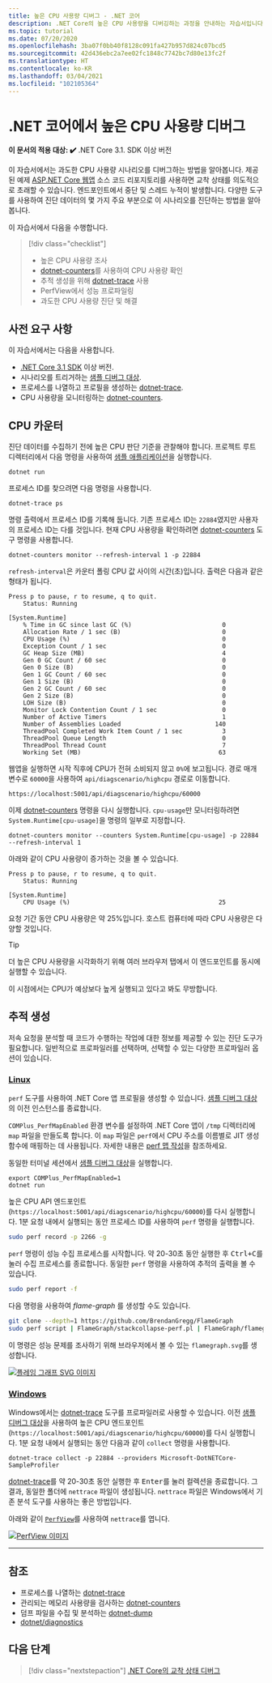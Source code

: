 ```yaml
---
title: 높은 CPU 사용량 디버그 - .NET 코어
description: .NET Core의 높은 CPU 사용량을 디버깅하는 과정을 안내하는 자습서입니다.
ms.topic: tutorial
ms.date: 07/20/2020
ms.openlocfilehash: 3ba07f0bb40f8128c091fa427b957d824c07bcd5
ms.sourcegitcommit: 42d436ebc2a7ee02fc1848c7742bc7d80e13fc2f
ms.translationtype: HT
ms.contentlocale: ko-KR
ms.lasthandoff: 03/04/2021
ms.locfileid: "102105364"
---
```

# <a name="debug-high-cpu-usage-in-net-core"></a>.NET 코어에서 높은 CPU 사용량 디버그

**이 문서의 적용 대상: ✔️** .NET Core 3.1. SDK 이상 버전

이 자습서에서는 과도한 CPU 사용량 시나리오를 디버그하는 방법을 알아봅니다. 제공된 예제 [ASP.NET Core 웹앱](/samples/dotnet/samples/diagnostic-scenarios) 소스 코드 리포지토리를 사용하면 교착 상태를 의도적으로 초래할 수 있습니다. 엔드포인트에서 중단 및 스레드 누적이 발생합니다. 다양한 도구를 사용하여 진단 데이터의 몇 가지 주요 부분으로 이 시나리오를 진단하는 방법을 알아봅니다.

이 자습서에서 다음을 수행합니다.

> [!div class="checklist"]
>
> - 높은 CPU 사용량 조사
> - [dotnet-counters](dotnet-counters.md)를 사용하여 CPU 사용량 확인
> - 추적 생성을 위해 [dotnet-trace](dotnet-trace.md) 사용
> - PerfView에서 성능 프로파일링
> - 과도한 CPU 사용량 진단 및 해결

## <a name="prerequisites"></a>사전 요구 사항

이 자습서에서는 다음을 사용합니다.

- [.NET Core 3.1 SDK](https://dotnet.microsoft.com/download/dotnet) 이상 버전.
- 시나리오를 트리거하는 [샘플 디버그 대상](/samples/dotnet/samples/diagnostic-scenarios).
- 프로세스를 나열하고 프로필을 생성하는 [dotnet-trace](dotnet-trace.md).
- CPU 사용량을 모니터링하는 [dotnet-counters](dotnet-counters.md).

## <a name="cpu-counters"></a>CPU 카운터

진단 데이터를 수집하기 전에 높은 CPU 판단 기준을 관찰해야 합니다. 프로젝트 루트 디렉터리에서 다음 명령을 사용하여 [샘플 애플리케이션](/samples/dotnet/samples/diagnostic-scenarios)을 실행합니다.

```dotnetcli
dotnet run
```

프로세스 ID를 찾으려면 다음 명령을 사용합니다.

```dotnetcli
dotnet-trace ps
```

명령 출력에서 프로세스 ID를 기록해 둡니다. 기존 프로세스 ID는 `22884`였지만 사용자의 프로세스 ID는 다를 것입니다. 현재 CPU 사용량을 확인하려면 [dotnet-counters](dotnet-counters.md) 도구 명령을 사용합니다.

```dotnetcli
dotnet-counters monitor --refresh-interval 1 -p 22884
```

`refresh-interval`은 카운터 폴링 CPU 값 사이의 시간(초)입니다. 출력은 다음과 같은 형태가 됩니다.

```console
Press p to pause, r to resume, q to quit.
    Status: Running

[System.Runtime]
    % Time in GC since last GC (%)                         0
    Allocation Rate / 1 sec (B)                            0
    CPU Usage (%)                                          0
    Exception Count / 1 sec                                0
    GC Heap Size (MB)                                      4
    Gen 0 GC Count / 60 sec                                0
    Gen 0 Size (B)                                         0
    Gen 1 GC Count / 60 sec                                0
    Gen 1 Size (B)                                         0
    Gen 2 GC Count / 60 sec                                0
    Gen 2 Size (B)                                         0
    LOH Size (B)                                           0
    Monitor Lock Contention Count / 1 sec                  0
    Number of Active Timers                                1
    Number of Assemblies Loaded                          140
    ThreadPool Completed Work Item Count / 1 sec           3
    ThreadPool Queue Length                                0
    ThreadPool Thread Count                                7
    Working Set (MB)                                      63
```

웹앱을 실행하면 시작 직후에 CPU가 전혀 소비되지 않고 `0%`에 보고됩니다. 경로 매개 변수로 `60000`을 사용하여 `api/diagscenario/highcpu` 경로로 이동합니다.

`https://localhost:5001/api/diagscenario/highcpu/60000`

이제 [dotnet-counters](dotnet-counters.md) 명령을 다시 실행합니다. `cpu-usage`만 모니터링하려면 `System.Runtime[cpu-usage]`을 명령의 일부로 지정합니다.

```dotnetcli
dotnet-counters monitor --counters System.Runtime[cpu-usage] -p 22884 --refresh-interval 1
```

아래와 같이 CPU 사용량이 증가하는 것을 볼 수 있습니다.

```console
Press p to pause, r to resume, q to quit.
    Status: Running

[System.Runtime]
    CPU Usage (%)                                         25
```

요청 기간 동안 CPU 사용량은 약 25%입니다. 호스트 컴퓨터에 따라 CPU 사용량은 다양할 것입니다.

> [!TIP]
> 더 높은 CPU 사용량을 시각화하기 위해 여러 브라우저 탭에서 이 엔드포인트를 동시에 실행할 수 있습니다.

이 시점에서는 CPU가 예상보다 높게 실행되고 있다고 봐도 무방합니다.

## <a name="trace-generation"></a>추적 생성

저속 요청을 분석할 때 코드가 수행하는 작업에 대한 정보를 제공할 수 있는 진단 도구가 필요합니다. 일반적으로 프로파일러를 선택하며, 선택할 수 있는 다양한 프로파일러 옵션이 있습니다.

### <a name="linux"></a>[Linux](#tab/linux)

`perf` 도구를 사용하여 .NET Core 앱 프로필을 생성할 수 있습니다. [샘플 디버그 대상](/samples/dotnet/samples/diagnostic-scenarios)의 이전 인스턴스를 종료합니다.

`COMPlus_PerfMapEnabled` 환경 변수를 설정하여 .NET Core 앱이 `/tmp` 디렉터리에 `map` 파일을 만들도록 합니다. 이 `map` 파일은 `perf`에서 CPU 주소를 이름별로 JIT 생성 함수에 매핑하는 데 사용됩니다. 자세한 내용은 [perf 맵 작성](../run-time-config/debugging-profiling.md#write-perf-map)을 참조하세요.

동일한 터미널 세션에서 [샘플 디버그 대상](/samples/dotnet/samples/diagnostic-scenarios)을 실행합니다.

```dotnetcli
export COMPlus_PerfMapEnabled=1
dotnet run
```

높은 CPU API 엔드포인트(`https://localhost:5001/api/diagscenario/highcpu/60000`)를 다시 실행합니다. 1분 요청 내에서 실행되는 동안 프로세스 ID를 사용하여 `perf` 명령을 실행합니다.

```bash
sudo perf record -p 2266 -g
```

`perf` 명령이 성능 수집 프로세스를 시작합니다. 약 20-30초 동안 실행한 후 <kbd>Ctrl+C</kbd>를 눌러 수집 프로세스를 종료합니다. 동일한 `perf` 명령을 사용하여 추적의 출력을 볼 수 있습니다.

```bash
sudo perf report -f
```

다음 명령을 사용하여 _flame-graph_ 를 생성할 수도 있습니다.

```bash
git clone --depth=1 https://github.com/BrendanGregg/FlameGraph
sudo perf script | FlameGraph/stackcollapse-perf.pl | FlameGraph/flamegraph.pl > flamegraph.svg
```

이 명령은 성능 문제를 조사하기 위해 브라우저에서 볼 수 있는 `flamegraph.svg`를 생성합니다.

[![플레임 그래프 SVG 이미지](media/flamegraph.jpg)](media/flamegraph.jpg#lightbox)

### <a name="windows"></a>[Windows](#tab/windows)

Windows에서는 [dotnet-trace](dotnet-trace.md) 도구를 프로파일러로 사용할 수 있습니다. 이전 [샘플 디버그 대상](/samples/dotnet/samples/diagnostic-scenarios)을 사용하여 높은 CPU 엔드포인트(`https://localhost:5001/api/diagscenario/highcpu/60000`)를 다시 실행합니다. 1분 요청 내에서 실행되는 동안 다음과 같이 `collect` 명령을 사용합니다.

```dotnetcli
dotnet-trace collect -p 22884 --providers Microsoft-DotNETCore-SampleProfiler
```

[dotnet-trace](dotnet-trace.md)를 약 20-30초 동안 실행한 후 <kbd>Enter</kbd>를 눌러 컬렉션을 종료합니다. 그 결과, 동일한 폴더에 `nettrace` 파일이 생성됩니다. `nettrace` 파일은 Windows에서 기존 분석 도구를 사용하는 좋은 방법입니다.

아래와 같이 [`PerfView`](https://github.com/microsoft/perfview/blob/master/documentation/Downloading.md)를 사용하여 `nettrace`를 엽니다.

[![PerfView 이미지](media/perfview.jpg)](media/perfview.jpg#lightbox)

---

## <a name="see-also"></a>참조

- 프로세스를 나열하는 [dotnet-trace](dotnet-trace.md)
- 관리되는 메모리 사용량을 검사하는 [dotnet-counters](dotnet-counters.md)
- 덤프 파일을 수집 및 분석하는 [dotnet-dump](dotnet-dump.md)
- [dotnet/diagnostics](https://github.com/dotnet/diagnostics/tree/master/documentation/tutorial)

## <a name="next-steps"></a>다음 단계

> [!div class="nextstepaction"]
> [.NET Core의 교착 상태 디버그](debug-deadlock.md)
